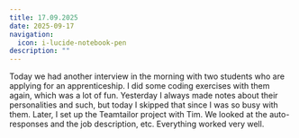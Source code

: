 ```yaml
---
title: 17.09.2025
date: 2025-09-17
navigation:
  icon: i-lucide-notebook-pen
description: ""
---
```


Today we had another interview in the morning with two students who are applying for an apprenticeship. I did some coding exercises with them again, which was a lot of fun. Yesterday I always made notes about their personalities and such, but today I skipped that since I was so busy with them. Later, I set up the Teamtailor project with Tim. We looked at the auto-responses and the job description, etc.  Everything worked very well.